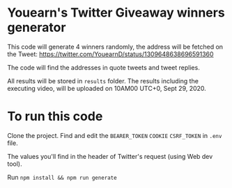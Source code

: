 # Youearn's Twitter Giveaway winners generator
This code will generate 4 winners randomly, the address will be fetched on the Tweet: https://twitter.com/YouearnD/status/1309648638696591360

The code will find the addresses in quote tweets and tweet replies.

All results will be stored in `results` folder. The results including the executing video, will be uploaded on 10AM00 UTC+0, Sept 29, 2020.

# To run this code

Clone the project. Find and edit the `BEARER_TOKEN` `COOKIE` `CSRF_TOKEN` in `.env` file.

The values you'll find in the header of Twitter's request (using Web dev tool).

Run `npm install && npm run generate`

